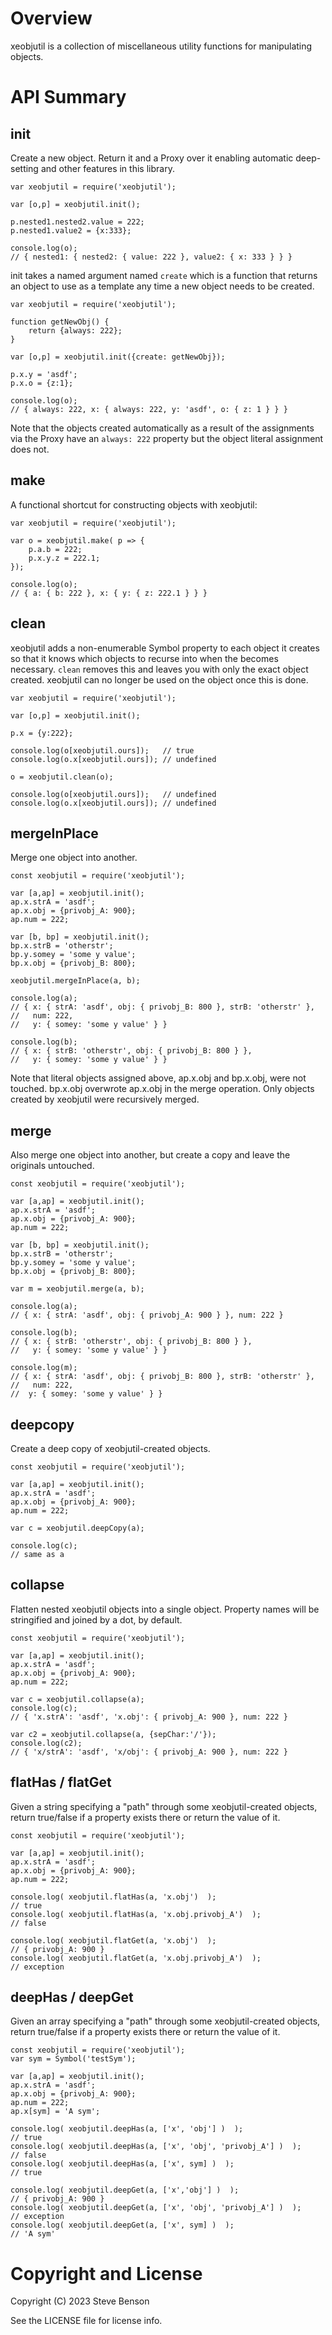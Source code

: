 
# Overview

xeobjutil is a collection of miscellaneous utility functions for
manipulating objects.

# API Summary

## init

Create a new object. Return it and a Proxy over it enabling automatic
deep-setting and other features in this library.

```
var xeobjutil = require('xeobjutil');

var [o,p] = xeobjutil.init();

p.nested1.nested2.value = 222;
p.nested1.value2 = {x:333};

console.log(o);
// { nested1: { nested2: { value: 222 }, value2: { x: 333 } } }
```

init takes a named argument named `create` which is a function that returns
an object to use as a template any time a new object needs to be created.

```
var xeobjutil = require('xeobjutil');

function getNewObj() {
    return {always: 222};
}

var [o,p] = xeobjutil.init({create: getNewObj});

p.x.y = 'asdf';
p.x.o = {z:1};

console.log(o);
// { always: 222, x: { always: 222, y: 'asdf', o: { z: 1 } } }
```

Note that the objects created automatically as a result of the assignments
via the Proxy have an `always: 222` property but the object literal
assignment does not.

## make

A functional shortcut for constructing objects with xeobjutil:

```
var xeobjutil = require('xeobjutil');

var o = xeobjutil.make( p => {
    p.a.b = 222;
    p.x.y.z = 222.1;
});

console.log(o);
// { a: { b: 222 }, x: { y: { z: 222.1 } } }
```

## clean

xeobjutil adds a non-enumerable Symbol property to each object it creates so
that it knows which objects to recurse into when the becomes necessary.
`clean` removes this and leaves you with only the exact object created.
xeobjutil can no longer be used on the object once this is done.

```
var xeobjutil = require('xeobjutil');

var [o,p] = xeobjutil.init();

p.x = {y:222};

console.log(o[xeobjutil.ours]);   // true
console.log(o.x[xeobjutil.ours]); // undefined

o = xeobjutil.clean(o);

console.log(o[xeobjutil.ours]);   // undefined
console.log(o.x[xeobjutil.ours]); // undefined
```

## mergeInPlace

Merge one object into another.


```
const xeobjutil = require('xeobjutil');

var [a,ap] = xeobjutil.init();
ap.x.strA = 'asdf';
ap.x.obj = {privobj_A: 900};
ap.num = 222;

var [b, bp] = xeobjutil.init();
bp.x.strB = 'otherstr';
bp.y.somey = 'some y value';
bp.x.obj = {privobj_B: 800};

xeobjutil.mergeInPlace(a, b);

console.log(a);
// { x: { strA: 'asdf', obj: { privobj_B: 800 }, strB: 'otherstr' },
//   num: 222,
//   y: { somey: 'some y value' } }

console.log(b);
// { x: { strB: 'otherstr', obj: { privobj_B: 800 } },
//   y: { somey: 'some y value' } }
```

Note that literal objects assigned above, ap.x.obj and bp.x.obj, were not
touched. bp.x.obj overwrote ap.x.obj in the merge operation. Only objects
created by xeobjutil were recursively merged.

## merge

Also merge one object into another, but create a copy and leave the
originals untouched.

```
const xeobjutil = require('xeobjutil');

var [a,ap] = xeobjutil.init();
ap.x.strA = 'asdf';
ap.x.obj = {privobj_A: 900};
ap.num = 222;

var [b, bp] = xeobjutil.init();
bp.x.strB = 'otherstr';
bp.y.somey = 'some y value';
bp.x.obj = {privobj_B: 800};

var m = xeobjutil.merge(a, b);

console.log(a);
// { x: { strA: 'asdf', obj: { privobj_A: 900 } }, num: 222 }

console.log(b);
// { x: { strB: 'otherstr', obj: { privobj_B: 800 } },
//   y: { somey: 'some y value' } }

console.log(m);
// { x: { strA: 'asdf', obj: { privobj_B: 800 }, strB: 'otherstr' },
//   num: 222,
//  y: { somey: 'some y value' } }
```

## deepcopy

Create a deep copy of xeobjutil-created objects.

```
const xeobjutil = require('xeobjutil');

var [a,ap] = xeobjutil.init();
ap.x.strA = 'asdf';
ap.x.obj = {privobj_A: 900};
ap.num = 222;

var c = xeobjutil.deepCopy(a);

console.log(c);
// same as a
```

## collapse

Flatten nested xeobjutil objects into a single object. Property names will
be stringified and joined by a dot, by default.

```
const xeobjutil = require('xeobjutil');

var [a,ap] = xeobjutil.init();
ap.x.strA = 'asdf';
ap.x.obj = {privobj_A: 900};
ap.num = 222;

var c = xeobjutil.collapse(a);
console.log(c);
// { 'x.strA': 'asdf', 'x.obj': { privobj_A: 900 }, num: 222 }

var c2 = xeobjutil.collapse(a, {sepChar:'/'});
console.log(c2);
// { 'x/strA': 'asdf', 'x/obj': { privobj_A: 900 }, num: 222 }

```

## flatHas / flatGet

Given a string specifying a "path" through some xeobjutil-created objects,
return true/false if a property exists there or return the value of it.

```
const xeobjutil = require('xeobjutil');

var [a,ap] = xeobjutil.init();
ap.x.strA = 'asdf';
ap.x.obj = {privobj_A: 900};
ap.num = 222;

console.log( xeobjutil.flatHas(a, 'x.obj')  );
// true
console.log( xeobjutil.flatHas(a, 'x.obj.privobj_A')  );
// false

console.log( xeobjutil.flatGet(a, 'x.obj')  );
// { privobj_A: 900 }
console.log( xeobjutil.flatGet(a, 'x.obj.privobj_A')  );
// exception
```

## deepHas / deepGet

Given an array specifying a "path" through some xeobjutil-created objects,
return true/false if a property exists there or return the value of it.

```
const xeobjutil = require('xeobjutil');
var sym = Symbol('testSym');

var [a,ap] = xeobjutil.init();
ap.x.strA = 'asdf';
ap.x.obj = {privobj_A: 900};
ap.num = 222;
ap.x[sym] = 'A sym';

console.log( xeobjutil.deepHas(a, ['x', 'obj'] )  );
// true
console.log( xeobjutil.deepHas(a, ['x', 'obj', 'privobj_A'] )  );
// false
console.log( xeobjutil.deepHas(a, ['x', sym] )  );
// true

console.log( xeobjutil.deepGet(a, ['x','obj'] )  );
// { privobj_A: 900 }
console.log( xeobjutil.deepGet(a, ['x', 'obj', 'privobj_A'] )  );
// exception
console.log( xeobjutil.deepGet(a, ['x', sym] )  );
// 'A sym'
```

# Copyright and License

Copyright (C) 2023 Steve Benson

See the LICENSE file for license info.
